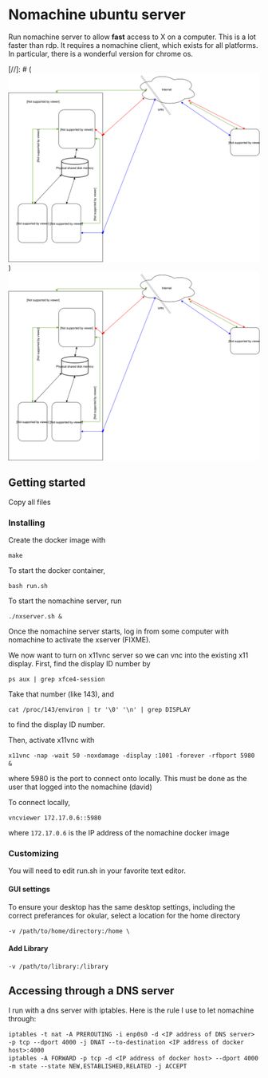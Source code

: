 # Nomachine ubuntu server

Run nomachine server to allow **fast** access to 
X on a computer.  This is a lot faster than 
rdp.  It requires a nomachine client, which
exists for all platforms.  In particular, there
is a wonderful version for chrome os.

[//]: # (![Network overview](./network.svg))
<img src="./network.svg">

## Getting started
Copy all files

### Installing
Create the docker image with 
```
make
```

To start the docker container,
```
bash run.sh
```

To start the nomachine server, run 
```
./nxserver.sh &
```

Once the nomachine server starts, log in from some computer with nomachine
to activate the xserver (FIXME).

We now want to turn on x11vnc server so we can vnc into the existing 
x11 display.  First, find the display ID number by 
```
ps aux | grep xfce4-session
```
Take that number (like 143), and
```
cat /proc/143/environ | tr '\0' '\n' | grep DISPLAY
```
to find the display ID number.

Then, activate x11vnc with 
```
x11vnc -nap -wait 50 -noxdamage -display :1001 -forever -rfbport 5980 &
```
where 5980 is the port to connect onto locally.  This must be done as the
user that logged into the nomachine (david)

To connect locally, 
```
vncviewer 172.17.0.6::5980
```
where `172.17.0.6` is the IP address of the nomachine docker image

### Customizing
You will need to edit run.sh in your favorite text editor.

#### GUI settings
To ensure your desktop has the same desktop settings, including
the correct preferances for okular, select
a location for the home directory
```
-v /path/to/home/directory:/home \
```

#### Add Library
```
-v /path/to/library:/library
```

## Accessing through a DNS server
I run with a dns server with iptables.  Here is the rule I use
to let nomachine through:

```
iptables -t nat -A PREROUTING -i enp0s0 -d <IP address of DNS server> -p tcp --dport 4000 -j DNAT --to-destination <IP address of docker host>:4000
iptables -A FORWARD -p tcp -d <IP address of docker host> --dport 4000 -m state --state NEW,ESTABLISHED,RELATED -j ACCEPT
```
